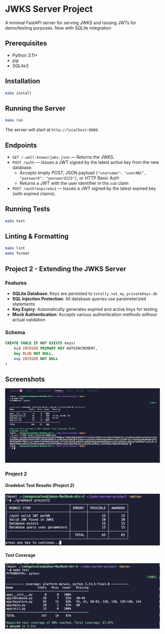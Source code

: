 # JWKS Server Project

A minimal FastAPI server for serving JWKS and issuing JWTs for demo/testing purposes. Now with SQLite integration

## Prerequisites

- Python 3.11+
- pip
- SQLite3

## Installation

```sh
make install
```

## Running the Server

```sh
make run
```

The server will start at `http://localhost:8080`.

## Endpoints

- `GET /.well-known/jwks.json` — Returns the JWKS.
- `POST /auth` — Issues a JWT signed by the latest active key from the new database.
  - Accepts empty POST, JSON payload `{"username": "userABC", "password": "password123"}`, or HTTP Basic Auth
  - Returns a JWT with the user identifier in the `sub` claim
- `POST /auth?expired=1` — Issues a JWT signed by the latest expired key (with expired claims).

## Running Tests

```sh
make test
```

## Linting & Formatting

```sh
make lint
make format
```

## Project 2 - Extending the JWKS Server

### Features
- **SQLite Database**: Keys are persisted to `totally_not_my_privateKeys.db`
- **SQL Injection Protection**: All database queries use parameterized statements
- **Key Expiry**: Automatically generates expired and active keys for testing
- **Mock Authentication**: Accepts various authentication methods without actual validation

### Schema

```sql
CREATE TABLE IF NOT EXISTS keys(
    kid INTEGER PRIMARY KEY AUTOINCREMENT,
    key BLOB NOT NULL,
    exp INTEGER NOT NULL
)
```

## Screenshots

![Test](./docs/test-screenshot.png)

### Project 2

#### Gradebot Test Results (Project 2)
![Gradebot Results](./docs/project2-gradebot.png)

#### Test Coverage
![Test Coverage](./docs/project2-tests.png)
